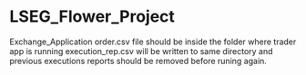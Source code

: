 # LSEG_Flower_Project
Exchange_Application
order.csv file should be inside the folder where trader app is running
execution_rep.csv will be written to same directory and previous executions reports should be removed before runing again.
